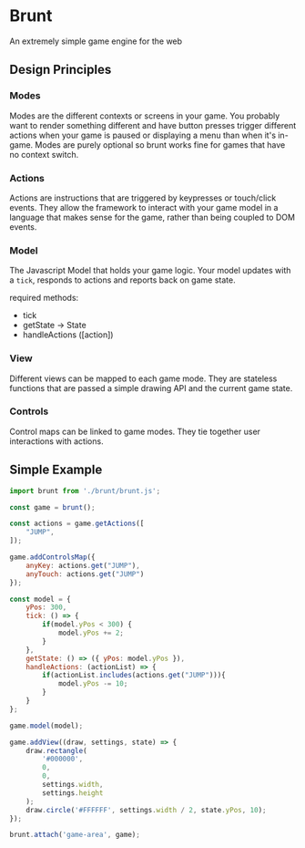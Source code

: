 # Brunt
An extremely simple game engine for the web

## Design Principles

### Modes
Modes are the different contexts or screens in your game.
You probably want to render something different and have button
presses trigger different actions when your game is paused or
displaying a menu than when it's in-game. Modes are purely optional
so brunt works fine for games that have no context switch.

### Actions
Actions are instructions that are triggered by keypresses or
touch/click events. They allow the framework to interact with
your game model in a language that makes sense for the game, rather
than being coupled to DOM events.

### Model
The Javascript Model that holds your game logic. Your model updates
with a `tick`, responds to actions and reports back on game state.

required methods:
- tick
- getState -> State
- handleActions  ([action])

### View
Different views can be mapped to each game mode.
They are stateless functions that are passed a 
simple drawing API and the current game state.

### Controls
Control maps can be linked to game modes. They tie together user
interactions with actions.

## Simple Example

```js
import brunt from './brunt/brunt.js';

const game = brunt();

const actions = game.getActions([
    "JUMP",
]);

game.addControlsMap({
    anyKey: actions.get("JUMP"),
    anyTouch: actions.get("JUMP")
});

const model = {
    yPos: 300,
    tick: () => {
        if(model.yPos < 300) {
            model.yPos += 2;
        }
    },
    getState: () => ({ yPos: model.yPos }),
    handleActions: (actionList) => {
        if(actionList.includes(actions.get("JUMP"))){
            model.yPos -= 10;
        }
    }
};

game.model(model);

game.addView((draw, settings, state) => {
    draw.rectangle(
        '#000000',
        0,
        0,
        settings.width,
        settings.height
    );
    draw.circle('#FFFFFF', settings.width / 2, state.yPos, 10);
});

brunt.attach('game-area', game);

```

